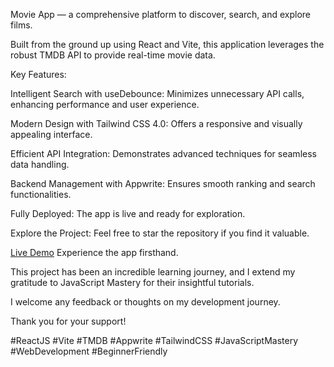 Movie App — a comprehensive platform to discover, search, and explore films.

Built from the ground up using React and Vite, this application leverages the robust TMDB API to provide real-time movie data.

Key Features:

Intelligent Search with useDebounce: Minimizes unnecessary API calls, enhancing performance and user experience.

Modern Design with Tailwind CSS 4.0: Offers a responsive and visually appealing interface.

Efficient API Integration: Demonstrates advanced techniques for seamless data handling.

Backend Management with Appwrite: Ensures smooth ranking and search functionalities.

Fully Deployed: The app is live and ready for exploration.

Explore the Project:
Feel free to star the repository if you find it valuable.

[Live Demo](https://davidmcosta.github.io/movie-app/)
Experience the app firsthand.

This project has been an incredible learning journey, and I extend my gratitude to JavaScript Mastery for their insightful tutorials.

I welcome any feedback or thoughts on my development journey.

Thank you for your support!

#ReactJS #Vite #TMDB #Appwrite #TailwindCSS #JavaScriptMastery #WebDevelopment #BeginnerFriendly
